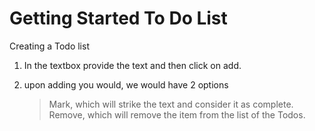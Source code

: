 # Getting Started To Do List

Creating a Todo list

1) In the textbox provide the text and then click on add.

2) upon adding you would, we would have 2 options 
    > Mark, which will strike the text and consider it as complete.
    > Remove, which will remove the item from the list of the Todos.

